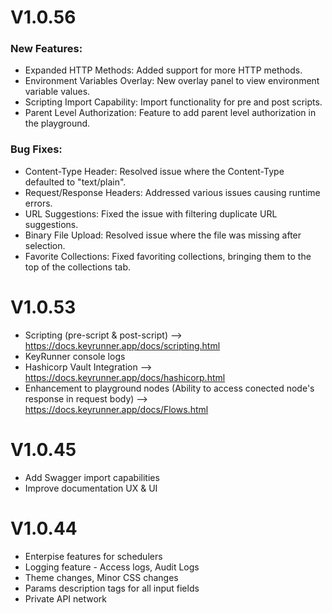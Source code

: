# V1.0.56
### New Features:
- Expanded HTTP Methods: Added support for more HTTP methods.
- Environment Variables Overlay: New overlay panel to view environment variable values.
- Scripting Import Capability: Import functionality for pre and post scripts.
- Parent Level Authorization: Feature to add parent level authorization in the playground.

### Bug Fixes:
- Content-Type Header: Resolved issue where the Content-Type defaulted to "text/plain".
- Request/Response Headers: Addressed various issues causing runtime errors.
- URL Suggestions: Fixed the issue with filtering duplicate URL suggestions.
- Binary File Upload: Resolved issue where the file was missing after selection.
- Favorite Collections: Fixed favoriting collections, bringing them to the top of the collections tab.


# V1.0.53
- Scripting (pre-script & post-script) --> https://docs.keyrunner.app/docs/scripting.html
- KeyRunner console logs
- Hashicorp Vault Integration --> https://docs.keyrunner.app/docs/hashicorp.html
- Enhancement to playground nodes (Ability to access conected node's response in request body) --> https://docs.keyrunner.app/docs/Flows.html

# V1.0.45
- Add Swagger import capabilities
- Improve documentation UX & UI
  

# V1.0.44
- Enterpise features for schedulers
- Logging feature - Access logs, Audit Logs
- Theme changes, Minor CSS changes
- Params description tags for all input fields
- Private API network
